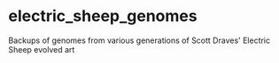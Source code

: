 # electric_sheep_genomes
Backups of genomes from various generations of Scott Draves' Electric Sheep evolved art
